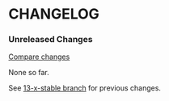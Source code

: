 # CHANGELOG

### Unreleased Changes

[Compare changes](https://github.com/codevise/pageflow/compare/13-x-stable...master)

None so far.

See
[13-x-stable branch](https://github.com/codevise/pageflow/blob/13-x-stable/CHANGELOG.md)
for previous changes.
